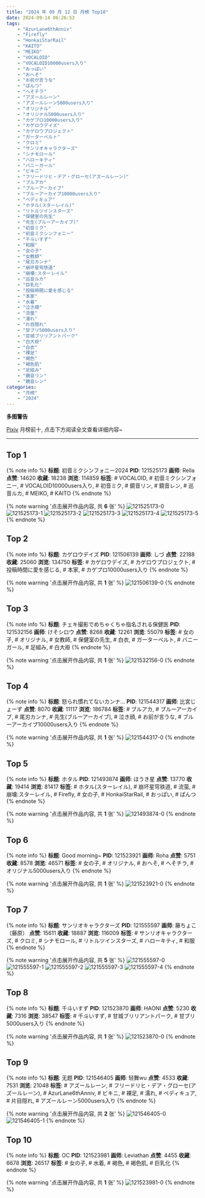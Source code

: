 ```yaml
---
title: "2024 年 09 月 12 日 月榜 Top10"
date: 2024-09-14 06:26:53
tags:
    - "AzurLane6thAnniv"
    - "Firefly"
    - "HonkaiStarRail"
    - "KAITO"
    - "MEIKO"
    - "VOCALOID"
    - "VOCALOID10000users入り"
    - "おっぱい"
    - "おへそ"
    - "お前が言うな"
    - "ぱんつ"
    - "へそチラ"
    - "アズールレーン"
    - "アズールレーン5000users入り"
    - "オリジナル"
    - "オリジナル5000users入り"
    - "カゲプロ10000users入り"
    - "カゲロウデイズ"
    - "カゲロウプロジェクト"
    - "ガーターベルト"
    - "クロミ"
    - "サンリオキャラクターズ"
    - "シナモロール"
    - "ハローキティ"
    - "バニーガール"
    - "ビキニ"
    - "フリードリヒ・デア・グローセ(アズールレーン)"
    - "ブルアカ"
    - "ブルーアーカイブ"
    - "ブルーアーカイブ10000users入り"
    - "ペディキュア"
    - "ホタル(スターレイル)"
    - "リトルツインスターズ"
    - "保健室の先生"
    - "先生(ブルーアーカイブ)"
    - "初音ミク"
    - "初音ミクシンフォニー"
    - "千斗いすず"
    - "和服"
    - "女の子"
    - "女教師"
    - "尾刃カンナ"
    - "崩坏星穹铁道"
    - "崩壊:スターレイル"
    - "巡音ルカ"
    - "巨乳化"
    - "投稿時間に愛を感じる"
    - "本家"
    - "水着"
    - "泣き顔"
    - "流萤"
    - "濡れ"
    - "片目隠れ"
    - "甘ブリ5000users入り"
    - "甘城ブリリアントパーク"
    - "白大褂"
    - "白衣"
    - "裸足"
    - "褐色"
    - "褐色肌"
    - "足組み"
    - "鏡音リン"
    - "鏡音レン"
categories:
    - "月榜"
    - "2024"
---
```


<i class="fa fa-triangle-exclamation"></i>**多图警告**<i class="fa fa-triangle-exclamation"></i>

[Pixiv](https://www.pixiv.net/) 月榜前十, 点击下方阅读全文查看详细内容~

<!-- more -->

---

## Top 1

{% note info %}
**标题**: 初音ミクシンフォニー2024
**PID**: 121525173 **画师**: Rella
**点赞**: 14620 **收藏**: 18238 **浏览**: 114859
**标签**: # VOCALOID, # 初音ミクシンフォニー, # VOCALOID10000users入り, # 初音ミク, # 鏡音リン, # 鏡音レン, # 巡音ルカ, # MEIKO, # KAITO
{% endnote %}

{% note warning '点击展开作品内容, 共 **6** 张' %}
![121525173-0](https://i.pixiv.re/img-original/img/2024/08/16/00/30/07/121525173_p0.jpg)
![121525173-1](https://i.pixiv.re/img-original/img/2024/08/16/00/30/07/121525173_p1.jpg)
![121525173-2](https://i.pixiv.re/img-original/img/2024/08/16/00/30/07/121525173_p2.jpg)
![121525173-3](https://i.pixiv.re/img-original/img/2024/08/16/00/30/07/121525173_p3.jpg)
![121525173-4](https://i.pixiv.re/img-original/img/2024/08/16/00/30/07/121525173_p4.jpg)
![121525173-5](https://i.pixiv.re/img-original/img/2024/08/16/00/30/07/121525173_p5.jpg)
{% endnote %}

## Top 2

{% note info %}
**标题**: カゲロウデイズ
**PID**: 121506139 **画师**: しづ
**点赞**: 22188 **收藏**: 25060 **浏览**: 134750
**标签**: # カゲロウデイズ, # カゲロウプロジェクト, # 投稿時間に愛を感じる, # 本家, # カゲプロ10000users入り
{% endnote %}

{% note warning '点击展开作品内容, 共 **1** 张' %}
![121506139-0](https://i.pixiv.re/img-original/img/2024/08/15/12/30/03/121506139_p0.png)
{% endnote %}

## Top 3

{% note info %}
**标题**: チェキ撮影でめちゃくちゃ指名される保健医
**PID**: 121532156 **画师**: けそシロウ
**点赞**: 8268 **收藏**: 12261 **浏览**: 55079
**标签**: # 女の子, # オリジナル, # 女教師, # 保健室の先生, # 白衣, # ガーターベルト, # バニーガール, # 足組み, # 白大褂
{% endnote %}

{% note warning '点击展开作品内容, 共 **1** 张' %}
![121532156-0](https://i.pixiv.re/img-original/img/2024/08/16/08/30/02/121532156_p0.jpg)
{% endnote %}

## Top 4

{% note info %}
**标题**: 怒られ慣れてないカンナ…
**PID**: 121544317 **画师**: 比宮じょーず
**点赞**: 8070 **收藏**: 11117 **浏览**: 186784
**标签**: # ブルアカ, # ブルーアーカイブ, # 尾刃カンナ, # 先生(ブルーアーカイブ), # 泣き顔, # お前が言うな, # ブルーアーカイブ10000users入り
{% endnote %}

{% note warning '点击展开作品内容, 共 **1** 张' %}
![121544317-0](https://i.pixiv.re/img-original/img/2024/08/16/18/37/11/121544317_p0.png)
{% endnote %}

## Top 5

{% note info %}
**标题**: ホタル
**PID**: 121493874 **画师**: ほうき星
**点赞**: 13770 **收藏**: 19414 **浏览**: 81417
**标签**: # ホタル(スターレイル), # 崩坏星穹铁道, # 流萤, # 崩壊:スターレイル, # Firefly, # 女の子, # HonkaiStarRail, # おっぱい, # ぱんつ
{% endnote %}

{% note warning '点击展开作品内容, 共 **1** 张' %}
![121493874-0](https://i.pixiv.re/img-original/img/2024/08/15/00/00/12/121493874_p0.jpg)
{% endnote %}

## Top 6

{% note info %}
**标题**: Good morning~
**PID**: 121523921 **画师**: Roha
**点赞**: 5751 **收藏**: 8578 **浏览**: 46571
**标签**: # 女の子, # オリジナル, # おへそ, # へそチラ, # オリジナル5000users入り
{% endnote %}

{% note warning '点击展开作品内容, 共 **1** 张' %}
![121523921-0](https://i.pixiv.re/img-original/img/2024/08/16/00/00/25/121523921_p0.jpg)
{% endnote %}

## Top 7

{% note info %}
**标题**: サンリオキャラクターズ
**PID**: 121555597 **画师**: 藤ちょこ（藤原）
**点赞**: 15611 **收藏**: 18887 **浏览**: 116009
**标签**: # サンリオキャラクターズ, # クロミ, # シナモロール, # リトルツインスターズ, # ハローキティ, # 和服
{% endnote %}

{% note warning '点击展开作品内容, 共 **5** 张' %}
![121555597-0](https://i.pixiv.re/img-original/img/2024/08/17/00/01/38/121555597_p0.png)
![121555597-1](https://i.pixiv.re/img-original/img/2024/08/17/00/01/38/121555597_p1.png)
![121555597-2](https://i.pixiv.re/img-original/img/2024/08/17/00/01/38/121555597_p2.png)
![121555597-3](https://i.pixiv.re/img-original/img/2024/08/17/00/01/38/121555597_p3.png)
![121555597-4](https://i.pixiv.re/img-original/img/2024/08/17/00/01/38/121555597_p4.png)
{% endnote %}

## Top 8

{% note info %}
**标题**: 千斗いすず
**PID**: 121523870 **画师**: HAONI
**点赞**: 5230 **收藏**: 7316 **浏览**: 38547
**标签**: # 千斗いすず, # 甘城ブリリアントパーク, # 甘ブリ5000users入り
{% endnote %}

{% note warning '点击展开作品内容, 共 **1** 张' %}
![121523870-0](https://i.pixiv.re/img-original/img/2024/08/16/00/00/16/121523870_p0.jpg)
{% endnote %}

## Top 9

{% note info %}
**标题**: 无题
**PID**: 121546405 **画师**: 轻舞wu
**点赞**: 4533 **收藏**: 7531 **浏览**: 21048
**标签**: # アズールレーン, # フリードリヒ・デア・グローセ(アズールレーン), # AzurLane6thAnniv, # ビキニ, # 裸足, # 濡れ, # ペディキュア, # 片目隠れ, # アズールレーン5000users入り
{% endnote %}

{% note warning '点击展开作品内容, 共 **2** 张' %}
![121546405-0](https://i.pixiv.re/img-original/img/2024/08/16/19/46/23/121546405_p0.jpg)
![121546405-1](https://i.pixiv.re/img-original/img/2024/08/16/19/46/23/121546405_p1.jpg)
{% endnote %}

## Top 10

{% note info %}
**标题**: OC
**PID**: 121523981 **画师**: Leviathan
**点赞**: 4455 **收藏**: 6678 **浏览**: 26517
**标签**: # 女の子, # 水着, # 褐色, # 褐色肌, # 巨乳化
{% endnote %}

{% note warning '点击展开作品内容, 共 **1** 张' %}
![121523981-0](https://i.pixiv.re/img-original/img/2024/08/16/00/00/41/121523981_p0.jpg)
{% endnote %}
